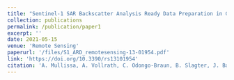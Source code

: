 ```yaml
---
title: "Sentinel-1 SAR Backscatter Analysis Ready Data Preparation in Google Earth Engine"
collection: publications
permalink: /publication/paper1
excerpt: ''
date: 2021-05-15
venue: 'Remote Sensing'
paperurl: '/files/S1_ARD_remotesensing-13-01954.pdf'
link: 'https://doi.org/10.3390/rs13101954'
citation: 'A. Mullissa, A. Vollrath, C. Odongo-Braun, B. Slagter, J. Balling,Y. Gou, N. Gorelick, J. Reiche, Sentinel-1 sar backscatter analysis ready data preparation in google earth engine, Remote Sensing 13 (10) (2021) 1954'
---
```




